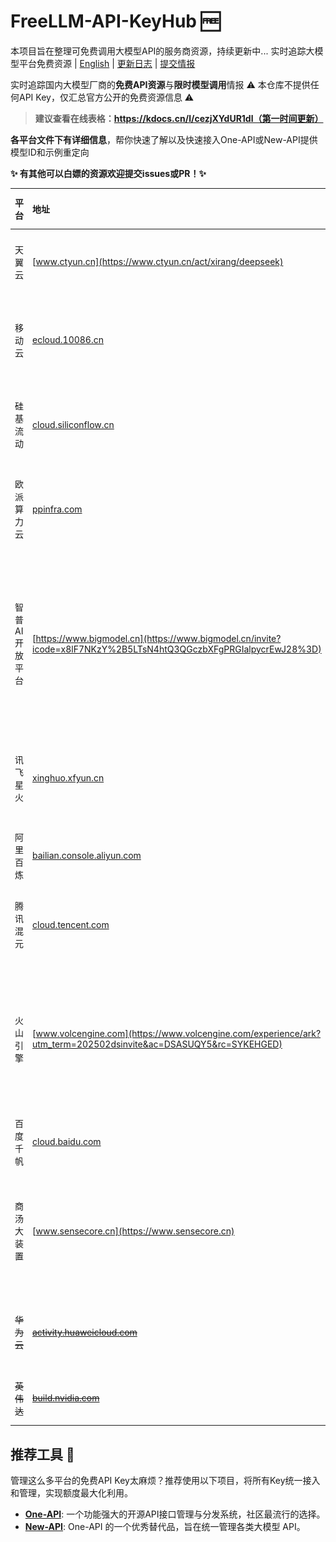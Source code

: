 # FreeLLM-API-KeyHub 🆓
本项目旨在整理可免费调用大模型API的服务商资源，持续更新中...
实时追踪大模型平台免费资源 | [English](README_EN.md) | [更新日志](#更新日志) | [提交情报](CONTRIBUTING.md)

实时追踪国内大模型厂商的**免费API资源**与**限时模型调用**情报
⚠️ 本仓库不提供任何API Key，仅汇总官方公开的免费资源信息 ⚠️

> **建议查看在线表格：https://kdocs.cn/l/cezjXYdUR1dl（第一时间更新）**

**各平台文件下有详细信息**，帮你快速了解以及快速接入One-API或New-API提供模型ID和示例重定向

**✨ 有其他可以白嫖的资源欢迎提交issues或PR！✨**

| 平台 | 地址 | 免费token数 | 有效期 | 活动 | 备注说明 | 图1 | 图2 |
| :--- | :--- | :--- | :--- | :--- | :--- | :--- | :--- |
| 天翼云 | [www.ctyun.cn](https://www.ctyun.cn/act/xirang/deepseek) | 2500万 | 两周 | 新用户 | 量大时间短<br>比之前更新了很多模型<br>主流开源都有 | ![图1](assets/images/clip_cell_image4.png) | ![图2](assets/images/天翼云图2.png) |
| 移动云 | [ecloud.10086.cn](https://ecloud.10086.cn/portal/act/deepseek) | 2500万 | 30天 | 新老用户 | 新版界面需要创建项目空间后弹出面板<br>更新了规范些的接口地址 | ![图1](assets/images/clip_cell_image5.png) | |
| 硅基流动 | [cloud.siliconflow.cn](https://cloud.siliconflow.cn/i/NpVqAT7X) | 2000万（14元） | 无 | **学生认证50元巨款**<br>邀请注册送14￥白嫖<br>可用前面我的链接注册（感谢） | 白嫖开始的地方<br>速度现在还好，之前慢<br>配额一直有效<br> | ![图1](assets/images/clip_cell_image9.png) | 可以使用前面我的要求链接哦！！！谢谢啦~ |
| 欧派算力云 | [ppinfra.com](https://ppinfra.com/user/register?invited_by=HPU4F4) | 新用户注册5￥<br>邀请注册得15￥ | 6月 | 邀请 1 位好友注册并完成实名认证，邀请人可得 30元无门槛代金券，被邀请人可得 15元无门槛代金券 | 可以使用前面我的要求链接<br>感谢 | ![图1](assets/images/clip_cell_image10.png) | |
| 智普AI开放平台 | [https://www.bigmodel.cn](https://www.bigmodel.cn/invite?icode=x8lF7NKzY%2B5LTsN4htQ3QGczbXFgPRGIalpycrEwJ28%3D) | 2000万<br />还有更多单个模型额度         | 3月              | 新用户注册得 2000万 Tokens，新模型免费玩到爽！   | 邀请一名新用户完成实名注册，双方均可获得智谱高性价比GLM-4.5-Air 模型2000万Tokens 每月最多邀请10名新用户，最多可获得2亿Tokens资源包 | ![图1](assets/images/GLM.png) | ![图2](assets/images/BigmodelPoster.png) |
| 讯飞星火 | [xinghuo.xfyun.cn](https://xinghuo.xfyun.cn/sparkapi) | 注册送20元礼品卡 | 无 | 我账户注册后又20元礼品卡无过期时间<br>页面中还有其他活动，请注意看 | 页面活动挺多的，比如“图1”<br>如“图2”直接就是说API免费使用不限量：图2地址 | ![图1](assets/images/clip_cell_image17.png) | ![图2](assets/images/clip_cell_image18.png) |
| 阿里百炼 | [bailian.console.aliyun.com](https://bailian.console.aliyun.com/) | 100万（每个模型） | 不同模型30~180天 | 新用户注册每个模型赠送100万tokens | 速度快、实力强、模型及种类多<br>我已欠费 | ![图1](assets/images/clip_cell_image8.png) | |
| 腾讯混元 | [cloud.tencent.com](https://cloud.tencent.com/document/product/1729/97731) | 100万（共享消耗） | 1年 | 自家混元模型共享消耗1年一百万<br>体验说明地址<br>其它模型活动未查看，有请反馈 | Deepseek R1/V3免费调用至北京时间2025年2月25日23:59:59 | ![图1](assets/images/clip_cell_image12.png) | |
| 火山引擎 | [www.volcengine.com](https://www.volcengine.com/experience/ark?utm_term=202502dsinvite&ac=DSASUQY5&rc=SYKEHGED) | 50万（每个模型） | 无 | ~~拉人注册送30￥大模代金券（无需实名）<br>送被邀请15￥（自己注册无）<br>邀请用户付费再送100￥<br>约可抵扣750万R1模型tokens<br>速度比较快后悔没有多撸点，几百狠狠用~~ | 如“图2”还可以参加“协作”活动<br>出卖自己数据，每天每个模型免费50万额度 | ![图1](assets/images/clip_cell_image2.png) | ![图2](assets/images/clip_cell_image3.png) |
| 百度千帆 | [cloud.baidu.com](https://cloud.baidu.com/product-s/qianfan_home) | 注册送20元 | 1月 | 注册后自动送<br>转换为tokens最多能用1000000+tokens | 送的20我是一点都没用啊 | ![图1](assets/images/clip_cell_image15.png) | |
| 商汤大装置 | [www.sensecore.cn](https://www.sensecore.cn) | 1000万 | 3月 | 活动说明地址：商汤新闻中心<br>我的账户注册就送了6个月80代金券 | 自家模型速率rpm限制还好、Deepseek、qwen3……低rpm<br>~~Deepseek R1/V3限时免费至5月9日~~ | ![图1](assets/images/商汤1.png) | ![图2](assets/images/商汤2.png)|
| ~~华为云~~ | ~~[activity.huaweicloud.com](https://activity.huaweicloud.com/maas-ds.html)~~ | ~~200万（每个模型）~~ | ~~无~~ | ~~现没明确看见，有请联系我更新<br>一个模型一个接口地址<br>已更新Deepseek V3 0324版~~ | ~~无~~ | ![图1](assets/images/clip_cell_image6.png) | |
| ~~英伟达~~ | ~~[build.nvidia.com](https://build.nvidia.com/explore/discover)~~ | ~~前一千次调用免费~~ | | ~~没怎么用，依旧有效可联系~~ | | | |

## 推荐工具 🧰

管理这么多平台的免费API Key太麻烦？推荐使用以下项目，将所有Key统一接入和管理，实现额度最大化利用。

- **[One-API](https://github.com/songquanpeng/one-api)**: 一个功能强大的开源API接口管理与分发系统，社区最流行的选择。
- **[New-API](https://github.com/QuantumNous/new-api)**: One-API 的一个优秀替代品，旨在统一管理各类大模型 API。
